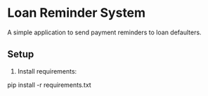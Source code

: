 # Loan Reminder System

A simple application to send payment reminders to loan defaulters.

## Setup

1. Install requirements:

pip install -r requirements.txt